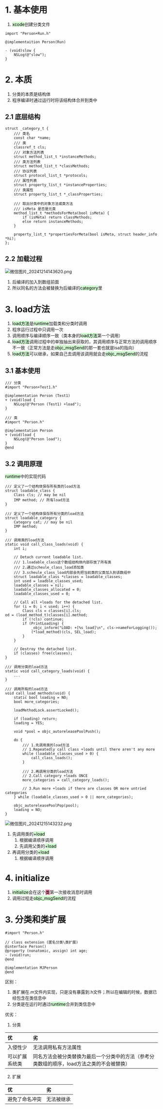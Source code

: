 # 1. 基本使用
1. <mark style="background: #BBFABBA6;">xcode</mark>创建分类文件
```objc
import "Person+Run.h"

@implementaition Person(Run)

- (void)slow {
	NSLog(@"slow");
}
```

# 2. 本质
 1. 分类的本质是结构体
 2. 程序编译时通过运行时将该结构体合并到类中
## 2.1 底层结构
```objc
struct _category_t {
	/// 类名
	const char *name;
	/// 类
	classref_t cls;
	/// 对象方法列表
	struct method_list_t *instanceMethods;
	/// 类方法列表
	struct method_list_t *classMethods;
	/// 协议列表
	struct protocol_list_t *protocols;
	/// 属性列表
	struct property_list_t *instanceProperties;
	/// 类属性
	struct property_list_t *_classProperties;

	/// 取出分类中的对象方法或类方法
	/// isMeta 是否是元类
	method_list_t *methodsForMeta(bool isMeta) {
		if (isMeta) return classMethods;
		else return instanceMethods;
	}
	
	property_list_t *propertiesForMeta(bool isMeta, struct header_info *hi);
};
```

## 2.2 加载过程
![微信图片_20241214143620.png](https://raw.githubusercontent.com/627969687/LevelUp/main/resource/202412141437902.png)
1. 后编译的加入到数组前面
2. 所以同名的方法会被替换为后编译的<mark style="background: #BBFABBA6;">category</mark>里

# 3. load方法
1. <mark style="background: #BBFABBA6;">load方法</mark>是<mark style="background: #BBFABBA6;">runtime</mark>加载类和分类时调用
2. 程序运行过程中只调用一次
3. 调用顺序与编译顺序一致（类本身的<mark style="background: #BBFABBA6;">load方法</mark>第一个调用）
4. <mark style="background: #BBFABBA6;">load方法</mark>调用过程中的单独抽出来获取的，其调用顺序与正常方法的调用顺序不一致（正常方法是走<mark style="background: #BBFABBA6;">objc_msgSend</mark>的那一套也就是isa的指向）
5. <mark style="background: #BBFABBA6;">load方法</mark>可以继承，如果自己去调用该调用就会走<mark style="background: #BBFABBA6;">objc_msgSend</mark>的流程
## 3.1 基本使用

```objc
/// 分类
#import "Person+Test1.h"

@implementation Person (Test1)
+ (void)load {
    NSLog(@"Person (Test1) +load");
}

/// 类
#import "Person.h"

@implementation Person
+ (void)load {
	NSLog(@"Person load");
}
@end
```

## 3.2 调用原理
<mark style="background: #BBFABBA6;">runtime</mark>中的实现代码
```objc
/// 定义了一个结构体保存所有类的load方法
struct loadable_class {
	Class cls; // may be nil
	IMP method; // 所有load方法
}

/// 定义了一个结构体保存所有分类的load方法
struct loadable_category {
	Category cat; // may be nil
	IMP method;
}

/// 调用类的load方法
static void call_class_loads(void) {
	int i;

	// Detach current loadable list.
	/// 1.loadable_class这个数组结构体内部存放了所有类
	/// 2.通过scheule_class_load添加类
	/// 3.scheule_class_load内部会先把当前类的父类加入到该数组中
	struct loadable_class *classes = loadable_classes;
	int used = loadble_classes_used;
	loadable_classes = nil;
	loadable_classes_allocated = 0;
	loadable_classes_used = 0;

	// Call all +loads for the detached list.
	for (i = 0; i < used; i++) {
		Class cls = classes[i].cls;
od = (load_method_t)classes[i].method;
		if (!cls) continue;
		if (PrintLoading) {
			_objc_inform("LOAD: +[%s load]\n", cls->nameForLogging());
			(*load_method)(cls, SEL_load);
		}
	}

	// Destroy the detached list.
	if (classes) free(classes);
}

/// 调用分类的load方法
static void call_category_loads(void) {
	...
}

/// 调用所有的load方法
void call_load_methods(void) {
	static bool loading = NO;
	bool more_categories;

	loadMethodLock.assertLocked();

	if (loading) return;
	loading = YES;

	void *pool = objc_autoreleasePoolPush();

	do {
		/// 1.先调用类的load方法
		// 1.Repeatedly call class +loads until there aren't any more
		while (loadable_classes_used > 0) {
			call_class_loads();
		}

		/// 2.再调用分类的load方法
		// 2.Call category +loads ONCE
		more_categories = call_category_loads();

		// 3.Run more +loads if there are classes OR more untried categories
	} while (loadable_classes_used > 0 || more_categories);

	objc_autoreleasePoolPop(pool);
	loading = NO;
}
```
![微信图片_20241215143232.png](https://raw.githubusercontent.com/627969687/LevelUp/main/resource/202412151433737.png)
1. 先调用类的<mark style="background: #BBFABBA6;">+load</mark>
	1. 根据编译顺序调用
	2. 先调用父类的<mark style="background: #BBFABBA6;">+load</mark>
3. 再调用分类的<mark style="background: #BBFABBA6;">+load</mark>
	1. 根据编译顺序调用

# 4. initialize
1. <mark style="background: #BBFABBA6;">initialize</mark>会在这个<mark style="background: #FF5582A6;">类</mark>第一次接收消息时调用
2. 调用过程走<mark style="background: #BBFABBA6;">objc_msgSend</mark>的流程


# 3. 分类和类扩展
```objc
#import "Person.h"

// class extension (匿名分类\类扩展)
@interface Person()
@property (nonatomic, assign) int age;
- (void)run;
@end

@implementation MJPerson
@end
```
区别：
1. 类扩展在.m文件内实现，只是没有暴露到.h文件；所以在编辑的时候，数据已经包含在类信息中
2. 分类是在运行时通过<mark style="background: #BBFABBA6;">runtime</mark>合并到类信息中

优劣：
1. 分类

| 优       | 劣                                               |
| :------ | :---------------------------------------------- |
| 入侵性少    | 无法调用私有方法属性                                      |
| 可以扩展系统类 | 同名方法会被分类替换为最后一个分类中的方法（参考分类数组的顺序，load方法之类的不会被替换） |
2. 扩展

| 优       | 劣     |
| :------ | :---- |
| 避免了命名冲突 | 无法被继承 |
